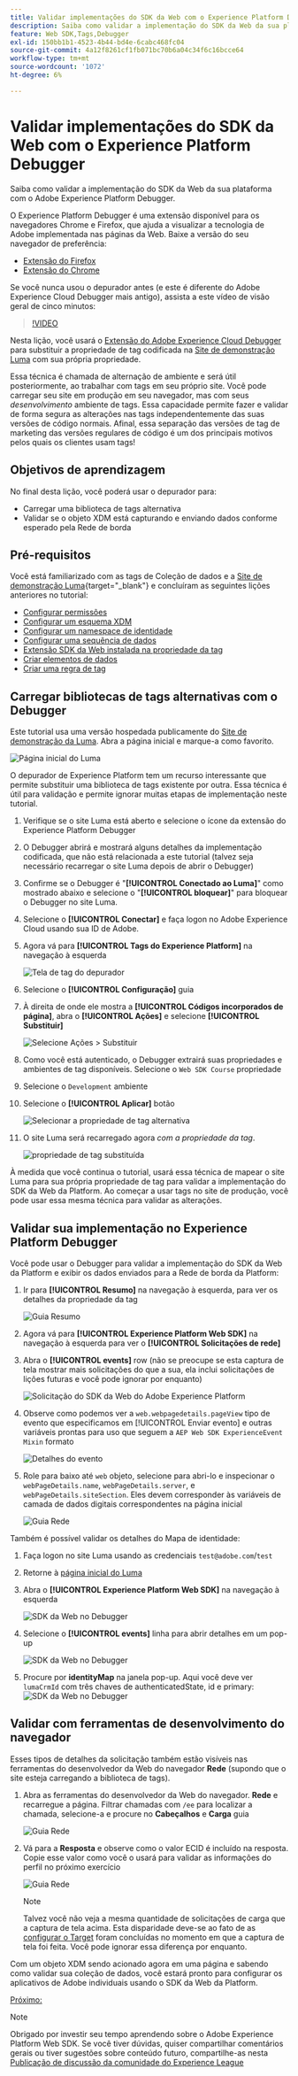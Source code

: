 ```yaml
---
title: Validar implementações do SDK da Web com o Experience Platform Debugger
description: Saiba como validar a implementação do SDK da Web da sua plataforma com o Adobe Experience Platform Debugger. Esta lição é parte do tutorial Implementar o Adobe Experience Cloud com o SDK da Web.
feature: Web SDK,Tags,Debugger
exl-id: 150bb1b1-4523-4b44-bd4e-6cabc468fc04
source-git-commit: 4a12f8261cf1fb071bc70b6a04c34f6c16bcce64
workflow-type: tm+mt
source-wordcount: '1072'
ht-degree: 6%

---
```


# Validar implementações do SDK da Web com o Experience Platform Debugger

Saiba como validar a implementação do SDK da Web da sua plataforma com o Adobe Experience Platform Debugger.

O Experience Platform Debugger é uma extensão disponível para os navegadores Chrome e Firefox, que ajuda a visualizar a tecnologia de Adobe implementada nas páginas da Web. Baixe a versão do seu navegador de preferência:

* [Extensão do Firefox](https://addons.mozilla.org/pt-BR/firefox/addon/adobe-experience-platform-dbg/)
* [Extensão do Chrome](https://chrome.google.com/webstore/detail/adobe-experience-platform/bfnnokhpnncpkdmbokanobigaccjkpob)

Se você nunca usou o depurador antes (e este é diferente do Adobe Experience Cloud Debugger mais antigo), assista a este vídeo de visão geral de cinco minutos:

>[!VIDEO](https://video.tv.adobe.com/v/32156?learn=on)

Nesta lição, você usará o [Extensão do Adobe Experience Cloud Debugger](https://chrome.google.com/webstore/detail/adobe-experience-cloud-de/ocdmogmohccmeicdhlhhgepeaijenapj) para substituir a propriedade de tag codificada na [Site de demonstração Luma](https://luma.enablementadobe.com/content/luma/us/en.html) com sua própria propriedade.

Essa técnica é chamada de alternação de ambiente e será útil posteriormente, ao trabalhar com tags em seu próprio site. Você pode carregar seu site em produção em seu navegador, mas com seus *desenvolvimento* ambiente de tags. Essa capacidade permite fazer e validar de forma segura as alterações nas tags independentemente das suas versões de código normais. Afinal, essa separação das versões de tag de marketing das versões regulares de código é um dos principais motivos pelos quais os clientes usam tags!

## Objetivos de aprendizagem

No final desta lição, você poderá usar o depurador para:

* Carregar uma biblioteca de tags alternativa
* Validar se o objeto XDM está capturando e enviando dados conforme esperado pela Rede de borda

## Pré-requisitos

Você está familiarizado com as tags de Coleção de dados e a [Site de demonstração Luma](https://luma.enablementadobe.com/content/luma/us/en.html){target="_blank"} e concluíram as seguintes lições anteriores no tutorial:

* [Configurar permissões](configure-permissions.md)
* [Configurar um esquema XDM](configure-schemas.md)
* [Configurar um namespace de identidade](configure-identities.md)
* [Configurar uma sequência de dados](configure-datastream.md)
* [Extensão SDK da Web instalada na propriedade da tag](install-web-sdk.md)
* [Criar elementos de dados](create-data-elements.md)
* [Criar uma regra de tag](create-tag-rule.md)


## Carregar bibliotecas de tags alternativas com o Debugger

Este tutorial usa uma versão hospedada publicamente do [Site de demonstração da Luma](https://luma.enablementadobe.com/content/luma/us/en.html). Abra a página inicial e marque-a como favorito.

![Página inicial do Luma](assets/validate-luma-site.png)

O depurador de Experience Platform tem um recurso interessante que permite substituir uma biblioteca de tags existente por outra. Essa técnica é útil para validação e permite ignorar muitas etapas de implementação neste tutorial.

1. Verifique se o site Luma está aberto e selecione o ícone da extensão do Experience Platform Debugger
1. O Debugger abrirá e mostrará alguns detalhes da implementação codificada, que não está relacionada a este tutorial (talvez seja necessário recarregar o site Luma depois de abrir o Debugger)
1. Confirme se o Debugger é &quot;**[!UICONTROL Conectado ao Luma]**&quot; como mostrado abaixo e selecione o &quot;**[!UICONTROL bloquear]**&quot; para bloquear o Debugger no site Luma.
1. Selecione o **[!UICONTROL Conectar]** e faça logon no Adobe Experience Cloud usando sua ID de Adobe.
1. Agora vá para **[!UICONTROL Tags do Experience Platform]** na navegação à esquerda

   ![Tela de tag do depurador](assets/validate-launch-screen.png)

1. Selecione o **[!UICONTROL Configuração]** guia
1. À direita de onde ele mostra a **[!UICONTROL Códigos incorporados de página]**, abra o **[!UICONTROL Ações]** e selecione **[!UICONTROL Substituir]**

   ![Selecione Ações > Substituir](assets/validate-switch-environment.png)

1. Como você está autenticado, o Debugger extrairá suas propriedades e ambientes de tag disponíveis. Selecione o `Web SDK Course` propriedade
1. Selecione o `Development` ambiente
1. Selecione o **[!UICONTROL Aplicar]** botão

   ![Selecionar a propriedade de tag alternativa](assets/validate-switch-selection.png)

1. O site Luma será recarregado agora _com a propriedade da tag_.

   ![propriedade de tag substituída](assets/validate-switch-success.png)

À medida que você continua o tutorial, usará essa técnica de mapear o site Luma para sua própria propriedade de tag para validar a implementação do SDK da Web da Platform. Ao começar a usar tags no site de produção, você pode usar essa mesma técnica para validar as alterações.

## Validar sua implementação no Experience Platform Debugger

Você pode usar o Debugger para validar a implementação do SDK da Web da Platform e exibir os dados enviados para a Rede de borda da Platform:

1. Ir para **[!UICONTROL Resumo]** na navegação à esquerda, para ver os detalhes da propriedade da tag

   ![Guia Resumo](assets/validate-summary.png)

1. Agora vá para **[!UICONTROL Experience Platform Web SDK]** na navegação à esquerda para ver o **[!UICONTROL Solicitações de rede]**
1. Abra o **[!UICONTROL events]** row (não se preocupe se esta captura de tela mostrar mais solicitações do que a sua, ela inclui solicitações de lições futuras e você pode ignorar por enquanto)

   ![Solicitação do SDK da Web do Adobe Experience Platform](assets/validate-aep-screen.png)

1. Observe como podemos ver a `web.webpagedetails.pageView` tipo de evento que especificamos em [!UICONTROL Enviar evento] e outras variáveis prontas para uso que seguem a `AEP Web SDK ExperienceEvent Mixin` formato

   ![Detalhes do evento](assets/validate-event-pageViews.png)

1. Role para baixo até `web` objeto, selecione para abri-lo e inspecionar o `webPageDetails.name`, `webPageDetails.server`, e `webPageDetails.siteSection`. Eles devem corresponder às variáveis de camada de dados digitais correspondentes na página inicial

   ![Guia Rede](assets/validate-xdm-content.png)

Também é possível validar os detalhes do Mapa de identidade:

1. Faça logon no site Luma usando as credenciais `test@adobe.com`/`test`

1. Retorne à [página inicial do Luma](https://luma.enablementadobe.com/content/luma/us/en.html)

1. Abra o **[!UICONTROL Experience Platform Web SDK]** na navegação à esquerda

   ![SDK da Web no Debugger](assets/identity-debugger-websdk-dark.png)

1. Selecione o **[!UICONTROL events]** linha para abrir detalhes em um pop-up

   ![SDK da Web no Debugger](assets/identity-deugger-websdk-event-dark.png)

1. Procure por **identityMap** na janela pop-up. Aqui você deve ver `lumaCrmId` com três chaves de authenticatedState, id e primary:
   ![SDK da Web no Debugger](assets/identity-deugger-websdk-event-lumaCrmId-dark.png)


## Validar com ferramentas de desenvolvimento do navegador

Esses tipos de detalhes da solicitação também estão visíveis nas ferramentas do desenvolvedor da Web do navegador **Rede** (supondo que o site esteja carregando a biblioteca de tags).

1. Abra as ferramentas do desenvolvedor da Web do navegador. **Rede** e recarregue a página. Filtrar chamadas com `/ee` para localizar a chamada, selecione-a e procure no **Cabeçalhos** e **Carga** guia

   ![Guia Rede](assets/validate-dev-console.png)

1. Vá para a **Resposta** e observe como o valor ECID é incluído na resposta. Copie esse valor como você o usará para validar as informações do perfil no próximo exercício

   ![Guia Rede](assets/validate-dev-console-ecid.png)

   >[!NOTE]
   >
   >    Talvez você não veja a mesma quantidade de solicitações de carga que a captura de tela acima. Esta disparidade deve-se ao fato de as [configurar o Target](setup-target.md) foram concluídas no momento em que a captura de tela foi feita. Você pode ignorar essa diferença por enquanto.

Com um objeto XDM sendo acionado agora em uma página e sabendo como validar sua coleção de dados, você estará pronto para configurar os aplicativos de Adobe individuais usando o SDK da Web da Platform.

[Próximo: ](setup-experience-platform.md)

>[!NOTE]
>
>Obrigado por investir seu tempo aprendendo sobre o Adobe Experience Platform Web SDK. Se você tiver dúvidas, quiser compartilhar comentários gerais ou tiver sugestões sobre conteúdo futuro, compartilhe-as nesta [Publicação de discussão da comunidade do Experience League](https://experienceleaguecommunities.adobe.com/t5/adobe-experience-platform-launch/tutorial-discussion-implement-adobe-experience-cloud-with-web/td-p/444996)
